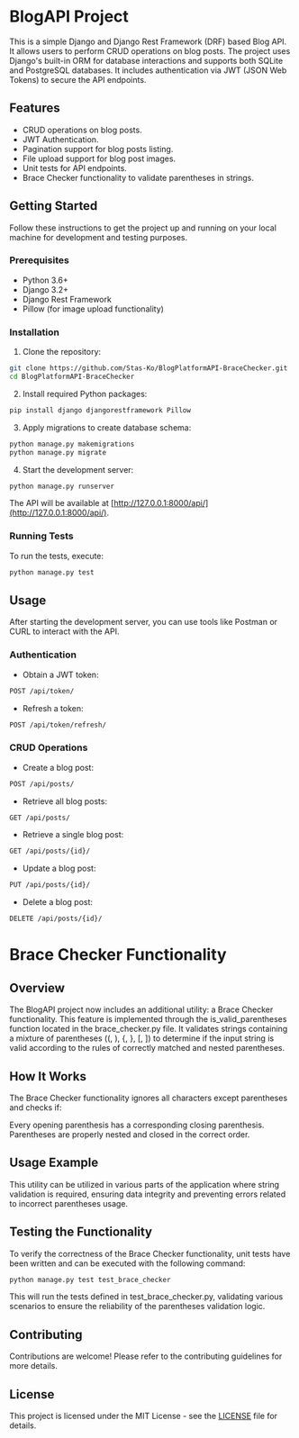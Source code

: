 
# BlogAPI Project

This is a simple Django and Django Rest Framework (DRF) based Blog API. It allows users to perform CRUD operations on blog posts. The project uses Django's built-in ORM for database interactions and supports both SQLite and PostgreSQL databases. It includes authentication via JWT (JSON Web Tokens) to secure the API endpoints.

## Features

- CRUD operations on blog posts.
- JWT Authentication.
- Pagination support for blog posts listing.
- File upload support for blog post images.
- Unit tests for API endpoints.
- Brace Checker functionality to validate parentheses in strings.
 

## Getting Started

Follow these instructions to get the project up and running on your local machine for development and testing purposes.

### Prerequisites

- Python 3.6+
- Django 3.2+
- Django Rest Framework
- Pillow (for image upload functionality)

### Installation

1. Clone the repository:

```bash
git clone https://github.com/Stas-Ko/BlogPlatformAPI-BraceChecker.git
cd BlogPlatformAPI-BraceChecker
```

2. Install required Python packages:

```bash
pip install django djangorestframework Pillow
```

3. Apply migrations to create database schema:

```bash
python manage.py makemigrations
python manage.py migrate
```

4. Start the development server:

```bash
python manage.py runserver
```

The API will be available at [http://127.0.0.1:8000/api/](http://127.0.0.1:8000/api/).

### Running Tests

To run the tests, execute:

```bash
python manage.py test
```

## Usage

After starting the development server, you can use tools like Postman or CURL to interact with the API.

### Authentication

- Obtain a JWT token:

```bash
POST /api/token/
```

- Refresh a token:

```bash
POST /api/token/refresh/
```

### CRUD Operations

- Create a blog post:

```bash
POST /api/posts/
```

- Retrieve all blog posts:

```bash
GET /api/posts/
```

- Retrieve a single blog post:

```bash
GET /api/posts/{id}/
```

- Update a blog post:

```bash
PUT /api/posts/{id}/
```

- Delete a blog post:

```bash
DELETE /api/posts/{id}/
```

# Brace Checker Functionality
## Overview
The BlogAPI project now includes an additional utility: a Brace Checker functionality. This feature is implemented through the is_valid_parentheses function located in the brace_checker.py file. It validates strings containing a mixture of parentheses ((, ), {, }, [, ]) to determine if the input string is valid according to the rules of correctly matched and nested parentheses.

## How It Works
The Brace Checker functionality ignores all characters except parentheses and checks if:

Every opening parenthesis has a corresponding closing parenthesis.
Parentheses are properly nested and closed in the correct order.

## Usage Example
This utility can be utilized in various parts of the application where string validation is required, ensuring data integrity and preventing errors related to incorrect parentheses usage.

## Testing the Functionality
To verify the correctness of the Brace Checker functionality, unit tests have been written and can be executed with the following command:

```bash
python manage.py test test_brace_checker
```

This will run the tests defined in test_brace_checker.py, validating various scenarios to ensure the reliability of the parentheses validation logic.

## Contributing

Contributions are welcome! Please refer to the contributing guidelines for more details.

## License

This project is licensed under the MIT License - see the [LICENSE](LICENSE) file for details.
